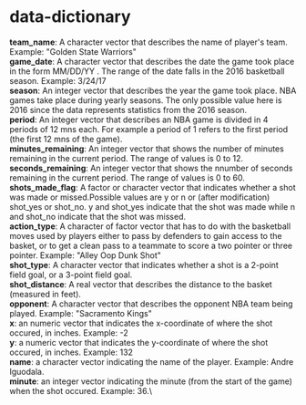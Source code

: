 data-dictionary
================

**team\_name**: A character vector that describes the name of player's team. Example: "Golden State Warriors"\
**game\_date**: A character vector that describes the date the game took place in the form MM/DD/YY . The range of the date falls in the 2016 basketball season. Example: 3/24/17\
**season**: An integer vector that describes the year the game took place. NBA games take place during yearly seasons. The only possible value here is 2016 since the data represents statistics from the 2016 season.\
**period**: An integer vector that describes an NBA game is divided in 4 periods of 12 mns each. For example a period of 1 refers to the first period (the first 12 mns of the game).\
**minutes\_remaining**: An integer vector that shows the number of minutes remaining in the current period. The range of values is 0 to 12.\
**seconds\_remaining**: An integer vector that shows the nnumber of seconds remaining in the current period. The range of values is 0 to 60.\
**shots\_made\_flag**: A factor or character vector that indicates whether a shot was made or missed.Possible values are y or n or (after modification) shot\_yes or shot\_no. y and shot\_yes indicate that the shot was made while n and shot\_no indicate that the shot was missed.\
**action\_type**: A character of factor vector that has to do with the basketball moves used by players either to pass by defenders to gain access to the basket, or to get a clean pass to a teammate to score a two pointer or three pointer. Example: "Alley Oop Dunk Shot"\
**shot\_type**: A character vector that indicates whether a shot is a 2-point field goal, or a 3-point field goal.\
**shot\_distance**: A real vector that describes the distance to the basket (measured in feet).\
**opponent**: A character vector that describes the opponent NBA team being played. Example: "Sacramento Kings"\
**x**: an numeric vector that indicates the x-coordinate of where the shot occured, in inches. Example: -2\
**y**: a numeric vector that indicates the y-coordinate of where the shot occured, in inches. Example: 132\
**name**: a character vector indicating the name of the player. Example: Andre Iguodala.\
**minute**: an integer vector indicating the minute (from the start of the game) when the shot occured. Example: 36.\
